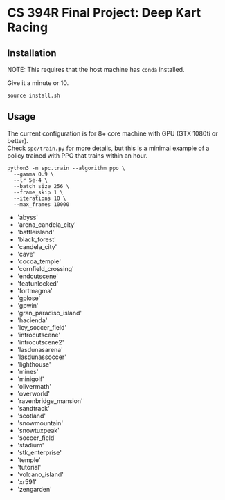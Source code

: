 # CS 394R Final Project: Deep Kart Racing

## Installation
NOTE: This requires that the host machine has `conda` installed.

Give it a minute or 10.
```
source install.sh
```

## Usage

The current configuration is for 8+ core machine with GPU (GTX 1080ti or better).  
Check `spc/train.py` for more details, but this is a minimal example of a policy trained with PPO that trains within an hour.

```
python3 -m spc.train --algorithm ppo \
  --gamma 0.9 \
  --lr 5e-4 \
  --batch_size 256 \
  --frame_skip 1 \
  --iterations 10 \
  --max_frames 10000
```

 * 'abyss'
 * 'arena_candela_city'
 * 'battleisland'
 * 'black_forest'
 * 'candela_city'
 * 'cave'
 * 'cocoa_temple'
 * 'cornfield_crossing'
 * 'endcutscene'
 * 'featunlocked'
 * 'fortmagma'
 * 'gplose'
 * 'gpwin'
 * 'gran_paradiso_island'
 * 'hacienda'
 * 'icy_soccer_field'
 * 'introcutscene'
 * 'introcutscene2'
 * 'lasdunasarena'
 * 'lasdunassoccer'
 * 'lighthouse'
 * 'mines'
 * 'minigolf'
 * 'olivermath'
 * 'overworld'
 * 'ravenbridge_mansion'
 * 'sandtrack'
 * 'scotland'
 * 'snowmountain'
 * 'snowtuxpeak'
 * 'soccer_field'
 * 'stadium'
 * 'stk_enterprise'
 * 'temple'
 * 'tutorial'
 * 'volcano_island'
 * 'xr591'
 * 'zengarden'

